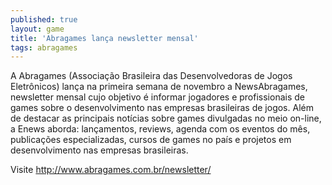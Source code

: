 ```yaml
---
published: true
layout: game
title: 'Abragames lança newsletter mensal'
tags: abragames
---
```

A Abragames (Associa&ccedil;&atilde;o Brasileira das Desenvolvedoras de Jogos Eletr&ocirc;nicos) lan&ccedil;a na primeira semana de novembro a NewsAbragames, newsletter mensal cujo objetivo &eacute; informar jogadores e profissionais de games sobre o desenvolvimento nas empresas brasileiras de jogos. Al&eacute;m de destacar as principais not&iacute;cias sobre games divulgadas no meio on-line, a Enews aborda: lan&ccedil;amentos, reviews, agenda com os eventos do m&ecirc;s, publica&ccedil;&otilde;es especializadas, cursos de games no pa&iacute;s e projetos em desenvolvimento nas empresas brasileiras.

Visite <a href="http://www.abragames.com.br/newsletter/">http://www.abragames.com.br/newsletter/</a>

